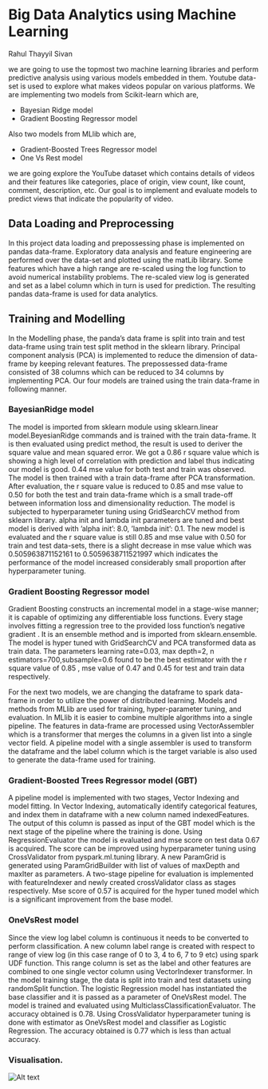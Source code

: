 # Big Data Analytics using Machine Learning
Rahul Thayyil Sivan

we are going to use the topmost two machine learning
libraries and perform predictive analysis using various models
embedded in them. Youtube data-set is used to explore what
makes videos popular on various platforms. We are implementing
two models from Scikit-learn which are,
- Bayesian Ridge model
- Gradient Boosting Regressor model

Also two models from MLlib which are, 
- Gradient-Boosted Trees Regressor model
- One Vs Rest model  

we are going explore the YouTube dataset
which contains details of videos and their features like
categories, place of origin, view count, like count, comment,
description, etc. Our goal is to implement and evaluate models
to predict views that indicate the popularity of video.

## Data Loading and Preprocessing

In this project data loading and prepossessing phase is
implemented on pandas data-frame. Exploratory data analysis
and feature engineering are performed over the data-set and
plotted using the matLib library. Some features which have
a high range are re-scaled using the log function to avoid
numerical instability problems. The re-scaled view log is
generated and set as a label column which in turn is used for
prediction. The resulting pandas data-frame is used for data
analytics.

## Training and Modelling 

In the Modelling phase, the panda’s data frame is
split into train and test data-frame using train test split
method in the sklearn library. Principal component analysis
(PCA) is implemented to reduce the dimension of data-frame
by keeping relevant features. The prepossessed data-frame
consisted of 38 columns which can be reduced to 34 columns
by implementing PCA. Our four models are trained using the train data-frame in following manner.

### BayesianRidge model

The model is imported from sklearn module using
sklearn.linear model.BeyesianRidge commands
and is trained with the train data-frame. It is then evaluated
using predict method, the result is used to deriver the
square value and mean squared error. We got a 0.86 r square value which is showing a high level of correlation with
prediction and label thus indicating our model is good. 0.44
mse value for both test and train was observed. The model is
then trained with a train data-frame after PCA transformation.
After evaluation, the r square value is reduced to 0.85 and mse
value to 0.50 for both the test and train data-frame which is
a small trade-off between information loss and dimensionality
reduction. The model is subjected to hyperparameter tuning using
GridSearchCV method from sklearn library. alpha init
and lambda init parameters are tuned and best model is
derived with ’alpha init’: 8.0, ’lambda init’:
0.1. The new model is evaluated and the r square value
is still 0.85 and mse value with 0.50 for train and test
data-sets, there is a slight decrease in mse value which was
0.505963871152161 to 0.5059638711521997 which indicates
the performance of the model increased considerably small
proportion after hyperparameter tuning.

### Gradient Boosting Regressor model

Gradient Boosting constructs an incremental model in a
stage-wise manner; it is capable of optimizing any differentiable
loss functions. Every stage involves fitting a regression
tree to the provided loss function’s negative gradient
. It is an ensemble method and is imported
from sklearn.ensemble. The model is hyper tuned with
GridSearchCV and PCA transformed data as train data.
The parameters learning rate=0.03, max depth=2,
n estimators=700,subsample=0.6 found to be the
best estimator with the r square value of 0.85 , mse value 
of 0.47 and 0.45 for test and train data respectively.

For the next two models, we are changing the dataframe
to spark data-frame in order to utilize the power of
distributed learning. Models and methods from MLlib are
used for training, hyper-parameter tuning, and evaluation. In
MLlib it is easier to combine multiple algorithms into a
single pipeline. The features in data-frame are processed using
VectorAssembler which is a transformer that merges the
columns in a given list into a single vector field. A pipeline
model with a single assembler is used to transform the dataframe
and the label column which is the target variable is also
used to generate the data-frame used for training.

### Gradient-Boosted Trees Regressor model (GBT)

A pipeline model is implemented with two stages,
Vector Indexing and model fitting. In Vector Indexing, automatically
identify categorical features, and index them in
dataframe with a new column named indexedFeatures.
The output of this column is passed as input of the GBT
model which is the next stage of the pipeline where the training is done. Using RegressionEvaluator the model
is evaluated and mse score on test data 0.67 is acquired.
The score can be improved using hyperparameter tuning using
CrossValidator from pyspark.ml.tuning library. A
new ParamGrid is generated using ParamGridBuilder
with list of values of maxDepth and maxIter as parameters.
A two-stage pipeline for evaluation is implemented with
featureIndexer and newly created crossValidator
class as stages respectively. Mse score of 0.57 is acquired
for the hyper tuned model which is a significant improvement
from the base model.

### OneVsRest model

Since the view log label column is continuous it needs
to be converted to perform classification. A new column
label range is created with respect to range of view log
(in this case range of 0 to 3, 4 to 6, 7 to 9 etc) using
spark UDF function. This range column is set as the label
and other features are combined to one single vector column
using VectorIndexer transformer. In the model training
stage, the data is split into train and test datasets using
randomSplit function. The logistic Regression model has
instantiated the base classifier and it is passed as a parameter
of OneVsRest model. The model is trained and evaluated
using MulticlassClassificationEvaluator.
The accuracy obtained is 0.78. Using CrossValidator
hyperparameter tuning is done with estimator as OneVsRest
model and classifier as Logistic Regression. The accuracy
obtained is 0.77 which is less than actual accuracy.

### Visualisation.

![Alt text](relative/path/to/img.jpg?raw=true "Title")
